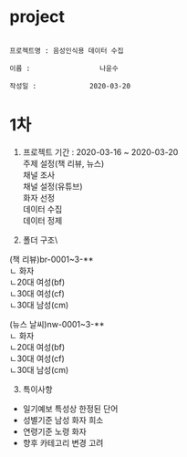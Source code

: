 # project

                                                                                 프로젝트명 : 음성인식용 데이터 수집
                                                                                       이름 :                 나윤수
                                                                                     작성일 :             2020-03-20
                                                                                                                                
1차
==========================================
1. 프로젝트 기간 : 2020-03-16 ~ 2020-03-20\
주제 설정(책 리뷰, 뉴스)\
채널 조사\
채널 설정(유튜브)\
화자 선정\
데이터 수집\
데이터 정제

2. 폴더 구조\

(책 리뷰)br-0001~3-**\
      ㄴ 화자\
           ㄴ20대 여성(bf)\
           ㄴ30대 여성(cf)\
           ㄴ30대 남성(cm)
           
(뉴스 날씨)nw-0001~3-**\
      ㄴ 화자\
           ㄴ20대 여성(bf)\
           ㄴ30대 여성(cf)\
           ㄴ30대 남성(cm)

3. 특이사항
 * 일기예보 특성상 한정된 단어
 * 성별기준 남성 화자 희소
 * 연령기준 노령 화자
 * 향후 카테고리 변경 고려


